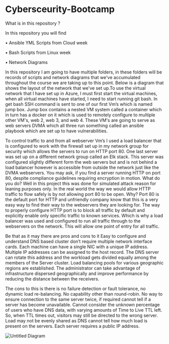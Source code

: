 # Cybersceurity-Bootcamp

What is in this repository ?

In this repository you will find 

•	Ansible YML Scripts from Cloud week

•	Bash Scripts from Linux week

•	Network Diagrams

In this repository I am going to have multiple folders, in these folders will be records of scripts and network diagrams that we've accumulated throughout the course we are taking up to this point. Below is a diagram that shows the layout of the network that we've set up.To use the virtual network that I have set up in Azure, I must first start the virtual machines, when all virtual machines have started, I need to start running git bash. In get bash SSH command is sent to one of our first Vm’s which is named jump box. Jump box contains a nested VM system called a container which in turn has a docker on it which is used to remotely configure to multiple other VM's, web 2, web 3, and web 4. These VM's are going to serve as web servers DVMA which all three run something called an ansible playbook which are set up to have vulnerabilities. 

To control traffic to and from all webserver Vm’s I used a load balancer that is configured to work with the firewall set up in my network group for security which allows the servers to run on HTTP port 80. One last server was set up on a different network group called an Elk stack. This server was configured slightly different form the web servers but and is not behind a load balancer however is accessible from outside the network just like the DVMA webservers. 
You may ask, if you find a server running HTTP on port 80, despite compliance guidelines requiring encryption in motion. What do you do? Well in this project this was done for simulated attack reason for leaning purposes only. In the real world the way we would allow HTTP traffic to flow safely is by not allowing port 80 to be open. Why? Port 80 is the default port for HTTP and unfriendly company know that this is a very easy way to find their way to the webservers they are looking for. The way to properly configure HTTP port is to block all traffic by default and explicitly enable only specific traffic to known services. Which is why a load balancer was used and configured to run all traffic through to the webservers on the network. This will allow one point of entry for all traffic.

Be that as it may there are pros and cons to it Easy to configure and understand DNS based cluster don’t require multiple network interface cards. Each machine can have a single NIC with a unique IP address. Multiple IP addresses can be assigned to the host record. The DNS server can rotate this address and the workload gets divided equally among the members of the Server cluster. Load balancing pools for various geographic regions are established. The administrator can take advantage of infrastructure dispersed geographically and improve performance by reducing the distance between the receivers.

The cons to this is there is no failure detection or fault tolerance, no dynamic load re-balancing. No capability other than round-robin. No way to ensure connection to the same server twice, if required cannot tell if a server has become unavailable. Cannot consider the unknown percentage of users who have DNS data, with varying amounts of Time to Live TTL left. So, when TTL times out, visitors may still be directed to the wrong server. Load may not be evenly shared as DNS cannot tell how much load is present on the servers. Each server requires a public IP address.


![Untitled Diagram](https://user-images.githubusercontent.com/91102756/134803928-779fbee9-17fc-4198-8882-c8f5683e0bfc.jpg)
